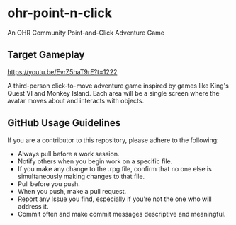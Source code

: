 # ohr-point-n-click
An OHR Community Point-and-Click Adventure Game

## Target Gameplay

https://youtu.be/EvrZ5haT9rE?t=1222

A third-person click-to-move adventure game inspired by games like King's Quest VI and Monkey Island. Each area will be a single screen where the avatar moves about and interacts with objects. 

## GitHub Usage Guidelines

If you are a contributor to this repository, please adhere to the following:
* Always pull before a work session.
* Notify others when you begin work on a specific file.
* If you make any change to the .rpg file, confirm that no one else is simultaneously making changes to that file.
* Pull before you push. 
* When you push, make a pull request. 
* Report any Issue you find, especially if you're not the one who will address it.
* Commit often and make commit messages descriptive and meaningful.
